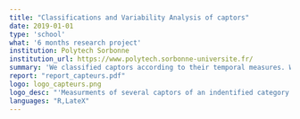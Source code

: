```yaml
---
title: "Classifications and Variability Analysis of captors"
date: 2019-01-01
type: 'school'
what: '6 months research project'
institution: Polytech Sorbonne
institution_url: https://www.polytech.sorbonne-universite.fr/
summary: 'We classified captors according to their temporal measures. We then tried to decide their fiability by comparing their variability with other captors.'
report: "report_capteurs.pdf"
logo: logo_capteurs.png
logo_desc: "'Measurments of several captors of an indentified category.'"
languages: "R,LateX"
---
```

